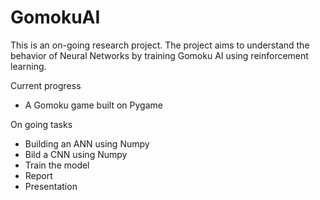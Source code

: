 # GomokuAI

This is an on-going research project. The project aims to understand the behavior of Neural Networks by training Gomoku AI using reinforcement learning.

Current progress
- A Gomoku game built on Pygame

On going tasks
- Building an ANN using Numpy
- Bild a CNN using Numpy
- Train the model
- Report
- Presentation

